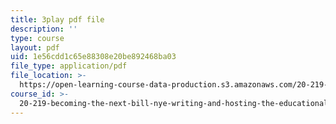 ```yaml
---
title: 3play pdf file
description: ''
type: course
layout: pdf
uid: 1e56cdd1c65e88308e20be892468ba03
file_type: application/pdf
file_location: >-
  https://open-learning-course-data-production.s3.amazonaws.com/20-219-becoming-the-next-bill-nye-writing-and-hosting-the-educational-show-january-iap-2015/1e56cdd1c65e88308e20be892468ba03_A7dxk0beojA.pdf
course_id: >-
  20-219-becoming-the-next-bill-nye-writing-and-hosting-the-educational-show-january-iap-2015
---
```

